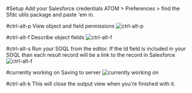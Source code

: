 #Setup
Add your Salesforce credentials ATOM > Preferences > find the Sfdc utils package and paste 'em in.

#ctrl-alt-p
View object and field permissions
![ctrl-alt-p](https://dl.dropboxusercontent.com/u/89363347/perms.gif)

#ctrl-alt-f
Describe object fields
![ctrl-alt-f](https://dl.dropboxusercontent.com/u/89363347/relationships.gif)

#ctrl-alt-s
Run your SOQL from the editor. If the Id field is included in your SOQL than
each result record will be a link to the record in Salesforce
![ctrl-alt-f](https://dl.dropboxusercontent.com/u/89363347/soql.gif)

#currently working on
Saving to server
![currently working on](https://dl.dropboxusercontent.com/u/89363347/save_page.gif)

#ctrl-alt-k
This will close the output view when you're finished with it.

